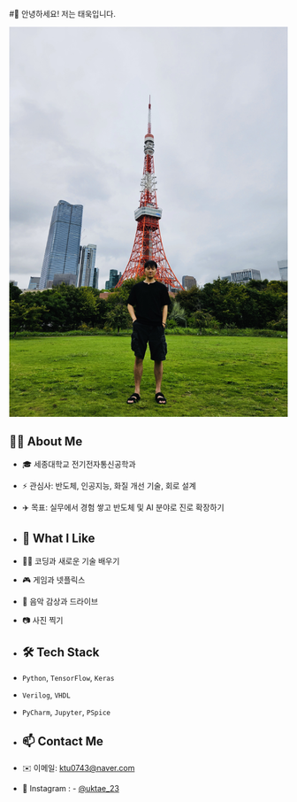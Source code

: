 #👋 안녕하세요! 저는 태욱입니다.

![My porfile Image](./profile.jpg)

## 🙋‍♂️ About Me
- 🎓 세종대학교 전기전자통신공학과
- ⚡️ 관심사: 반도체, 인공지능, 화질 개선 기술, 회로 설계
- ✈️ 목표: 실무에서 경험 쌓고 반도체 및 AI 분야로 진로 확장하기

- ## 🎯 What I Like
- 🧑‍💻 코딩과 새로운 기술 배우기
- 🎮 게임과 넷플릭스
- 🎵 음악 감상과 드라이브
- 📷 사진 찍기

- ## 🛠️ Tech Stack
- `Python`, `TensorFlow`, `Keras`
- `Verilog`, `VHDL`
- `PyCharm`, `Jupyter`, `PSpice`

- ## 📫 Contact Me
- ✉️ 이메일: ktu0743@naver.com
- 📸 Instagram : - [@uktae_23](https://instagram.com/uktae_23)

